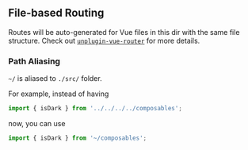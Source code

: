 ## File-based Routing

Routes will be auto-generated for Vue files in this dir with the same file structure.
Check out [`unplugin-vue-router`](https://github.com/posva/unplugin-vue-router) for more details.

### Path Aliasing

`~/` is aliased to `./src/` folder.

For example, instead of having

```ts
import { isDark } from '../../../../composables';
```

now, you can use

```ts
import { isDark } from '~/composables';
```
